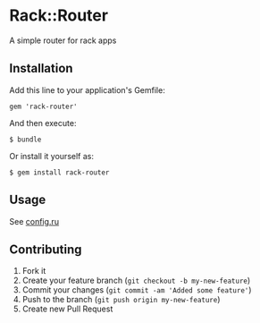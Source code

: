 # Rack::Router

A simple router for rack apps

## Installation

Add this line to your application's Gemfile:

    gem 'rack-router'

And then execute:

    $ bundle

Or install it yourself as:

    $ gem install rack-router

## Usage

See [config.ru](http://github.com/pjb3/rack-router/tree/master/config.ru)

## Contributing

1. Fork it
2. Create your feature branch (`git checkout -b my-new-feature`)
3. Commit your changes (`git commit -am 'Added some feature'`)
4. Push to the branch (`git push origin my-new-feature`)
5. Create new Pull Request
